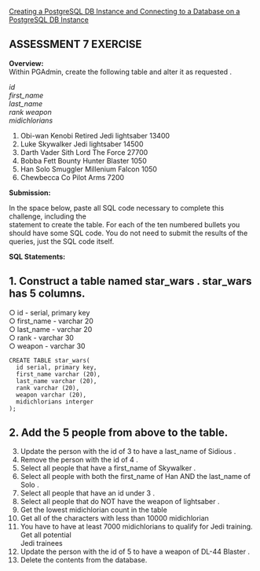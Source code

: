 [Creating a PostgreSQL DB Instance and Connecting to a Database on a PostgreSQL DB Instance](https://aws.amazon.com/getting-started/tutorials/create-connect-postgresql-db/)

## ASSESSMENT 7 EXERCISE
**Overview:**     
Within PGAdmin, create the following table and alter it as requested  .   
 

 *id   
  first_name    
  last_name   
  rank weapon   
  midichlorians*  

1. Obi-wan Kenobi Retired Jedi lightsaber 13400  
2. Luke Skywalker Jedi lightsaber 14500  
3. Darth Vader Sith Lord The Force 27700  
4. Bobba Fett Bounty Hunter Blaster 1050  
5. Han Solo Smuggler Millenium Falcon 1050
6. Chewbecca Co Pilot Arms 7200

 

**Submission:**  

In the space below, paste all SQL code necessary to complete this challenge, including the  
statement to create the table. For each of the ten numbered bullets you should have some
SQL code. You do not need to submit the results of the queries, just the SQL code itself.

**SQL Statements:**  

## 1. Construct a table named star_wars . star_wars has 5 columns.  
○ id - serial, primary key   
○ first_name - varchar 20  
○ last_name - varchar 20  
○ rank - varchar 30  
○ weapon - varchar 30   

```pgsql
CREATE TABLE star_wars(
  id serial, primary key,
  first_name varchar (20),
  last_name varchar (20),
  rank varchar (20),
  weapon varchar (20),
  midichlorians interger
);
```    
## 2. Add the 5 people from above to the table.


3. Update the person with the id of 3 to have a last_name of Sidious .  
4. Remove the person with the id of 4 .  
5. Select all people that have a first_name of Skywalker .  
6. Select all people with both the first_name of Han AND the last_name of Solo .   
7. Select all people that have an id under 3 .  
8. Select all people that do NOT have the weapon of lightsaber .   
9. Get the lowest midichlorian count in the table  
10. Get all of the characters with less than 10000 midichlorian  
11. You have to have at least 7000 midichlorians to qualify for Jedi training. Get all potential  
Jedi trainees  
12. Update the person with the id of 5 to have a weapon of DL-44 Blaster .   
13. Delete the contents from the database.  